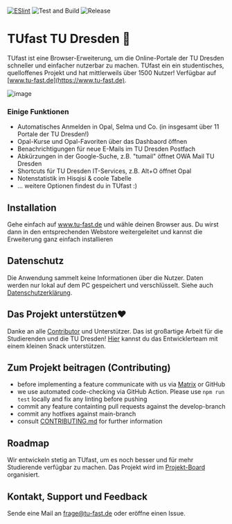 [![ESlint](https://badges.aleen42.com/src/eslint.svg)](https://eslint.org/)
![Test and Build](https://github.com/TUfast-TUD/TUfast_TUD/actions/workflows/node.js.yml/badge.svg?branch=main)
![Release](https://github.com/TUfast-TUD/TUfast_TUD/actions/workflows/release.yml/badge.svg?branch=main)


# TUfast TU Dresden 🚀
TUfast ist eine Browser-Erweiterung, um die Online-Portale der TU Dresden schneller und einfacher nutzerbar zu machen. TUfast ein ein studentisches, quelloffenes Projekt und hat mittlerweils über 1500 Nutzer! Verfügbar auf [www.tu-fast.de](https://www.tu-fast.de).

![image](https://user-images.githubusercontent.com/31124624/115123463-72e24980-9fbd-11eb-8ff9-7466ba8e0df2.png)

### Einige Funktionen
 - Automatisches Anmelden in Opal, Selma und Co. (in insgesamt über 11 Portale der TU Dresden!)
 - Opal-Kurse und Opal-Favoriten über das Dashbaord öffnen
 - Benachrichtigungen für neue E-Mails im TU Dresden Postfach
 - Abkürzungen in der Google-Suche, z.B. "tumail" öffnet OWA Mail TU Dresden
 - Shortcuts für TU Dresden IT-Services, z.B. Alt+O öffnet Opal
 - Notenstatistik im Hisqisi & coole Tabelle
 - ... weitere Optionen findest du in TUfast :)

## Installation
Gehe einfach auf www.tu-fast.de und wähle deinen Browser aus. Du wirst dann in den entsprechenden Webstore weitergeleitet und kannst die Erweiterung ganz einfach installieren

## Datenschutz
Die Anwendung sammelt keine Informationen über die Nutzer. Daten werden nur lokal auf dem PC gespeichert und verschlüsselt.
Siehe auch [Datenschutzerklärung](https://tu-fast.de/datenschutz).

## Das Projekt unterstützen❤️
Danke an alle [Contributor](https://github.com/TUfast-TUD/TUfast_TUD/graphs/contributors) und Unterstützer. Das ist großartige Arbeit für die Studierenden und die TU Dresden! [Hier](https://www.buymeacoffee.com/olihausdoerfer) kannst du das Entwicklerteam mit einem kleinen Snack unterstützen.

## Zum Projekt beitragen (Contributing)
- before implementing a feature communicate with us via [Matrix](https://matrix.to/#/#tu-fast:tu-dresden.de) or GitHub
- we use automated code-checking via GitHub Action. Please use `npm run test` locally and fix any linting before pushing
- commit any feature containting pull requests against the develop-branch
- commit any hotfixes against main-branch
- consult [CONTRIBUTING.md](https://github.com/TUfast-TUD/TUfast_TUD/blob/main/CONTRIBUTING.md) for further information

## Roadmap
Wir entwickeln stetig an TUfast, um es noch besser und für mehr Studierende verfügbar zu machen. Das Projekt wird im [Projekt-Board](https://github.com/orgs/TUfast-TUD/projects/1) organisiert.

## Kontakt, Support und Feedback
Sende eine Mail an frage@tu-fast.de oder eröffne einen Issue.


